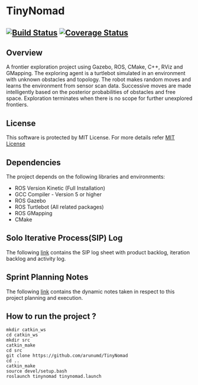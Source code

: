 # TinyNomad
[![Build Status](https://travis-ci.org/arunumd/TinyNomad.svg?branch=master)](https://travis-ci.org/arunumd/TinyNomad)
[![Coverage Status](https://coveralls.io/repos/github/arunumd/TinyNomad/badge.svg?branch=master)](https://coveralls.io/github/arunumd/TinyNomad?branch=master)
---

## Overview

A frontier exploration project using Gazebo, ROS, CMake, C++, RViz and GMapping. The exploring agent is a turtlebot simulated in an environment with unknown obstacles and topology. The robot makes random moves and learns the environment from sensor scan data. Successive moves are made intelligently based on the posterior probabilities of obstacles and free space. Exploration terminates when there is no scope for further unexplored frontiers.

## License
This software is protected by MIT License. For more details refer [MIT License](LICENSE)

## Dependencies
The project depends on the following libraries and environments:
 - ROS Version Kinetic (Full Installation)
 - GCC Compiler - Version 5 or higher
 - ROS Gazebo
 - ROS Turtlebot (All related packages)
 - ROS GMapping
 - CMake

## Solo Iterative Process(SIP) Log
The following [link](https://drive.google.com/file/d/153M1aiCYegG0zRtJ9Sf43AjYE1P9QTQr/view?usp=sharing) contains the SIP log sheet with product backlog, iteration backlog and activity log.

## Sprint Planning Notes
The following [link](https://drive.google.com/file/d/1VqYlH_pGjYxlB-IP6AsRIp-IpPvnU8js/view?usp=sharing) contains the dynamic notes taken in respect to this project planning and execution.

## How to run the project ?
```
mkdir catkin_ws
cd catkin_ws
mkdir src
catkin_make
cd src
git clone https://github.com/arunumd/TinyNomad
cd ..
catkin_make
source devel/setup.bash
roslaunch tinynomad tinynomad.launch
```


